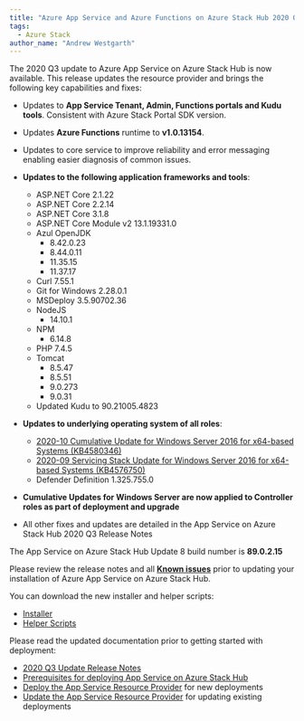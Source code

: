 ```yaml
---
title: "Azure App Service and Azure Functions on Azure Stack Hub 2020 Q3 Released"
tags: 
  - Azure Stack
author_name: "Andrew Westgarth"
---
```


The 2020 Q3 update to Azure App Service on Azure Stack Hub is now available. This release updates the resource provider and brings the following key capabilities and fixes:

- Updates to **App Service Tenant, Admin, Functions portals and Kudu tools**. Consistent with Azure Stack Portal SDK version.
- Updates **Azure Functions** runtime to **v1.0.13154**.
- Updates to core service to improve reliability and error messaging enabling easier diagnosis of common issues.
- **Updates to the following application frameworks and tools**:
  - ASP.NET Core 2.1.22
  - ASP.NET Core 2.2.14
  - ASP.NET Core 3.1.8
  - ASP.NET Core Module v2 13.1.19331.0
  - Azul OpenJDK
    - 8.42.0.23
    - 8.44.0.11
    - 11.35.15
    - 11.37.17
  - Curl 7.55.1
  - Git for Windows 2.28.0.1
  - MSDeploy 3.5.90702.36
  - NodeJS
    - 14.10.1
  - NPM
    - 6.14.8
  - PHP 7.4.5
  - Tomcat
    - 8.5.47
    - 8.5.51
    - 9.0.273
    - 9.0.31
  - Updated Kudu to 90.21005.4823
  
- **Updates to underlying operating system of all roles**:
  - [2020-10 Cumulative Update for Windows Server 2016 for x64-based Systems (KB4580346)](https://support.microsoft.com/help/4580346)
  - [2020-09 Servicing Stack Update for Windows Server 2016 for x64-based Systems (KB4576750)](https://support.microsoft.com/help/4576750)
  - Defender Definition 1.325.755.0

- **Cumulative Updates for Windows Server are now applied to Controller roles as part of deployment and upgrade**

- All other fixes and updates are detailed in the App Service on Azure Stack Hub 2020 Q3 Release Notes

The App Service on Azure Stack Hub Update 8 build number is **89.0.2.15**

Please review the release notes and all [**Known issues**](https://docs.microsoft.com/azure-stack/operator/app-service-release-notes-2020-q3) prior to updating your installation of Azure App Service on Azure Stack Hub.

You can download the new installer and helper scripts:

- [Installer](https://aka.ms/appsvcupdateq3installer)
- [Helper Scripts](https://aka.ms/appsvconmashelpers)

Please read the updated documentation prior to getting started with deployment:

- [2020 Q3 Update Release Notes](https://docs.microsoft.com/azure-stack/operator/app-service-release-notes-2020-q3)
- [Prerequisites for deploying App Service on Azure Stack Hub](https://docs.microsoft.com/azure-stack/operator/azure-stack-app-service-before-you-get-started)
- [Deploy the App Service Resource Provider](https://docs.microsoft.com/azure-stack/operator/azure-stack-app-service-deploy) for new deployments
- [Update the App Service Resource Provider](https://docs.microsoft.com/azure-stack/operator/azure-stack-app-service-update) for updating existing deployments
